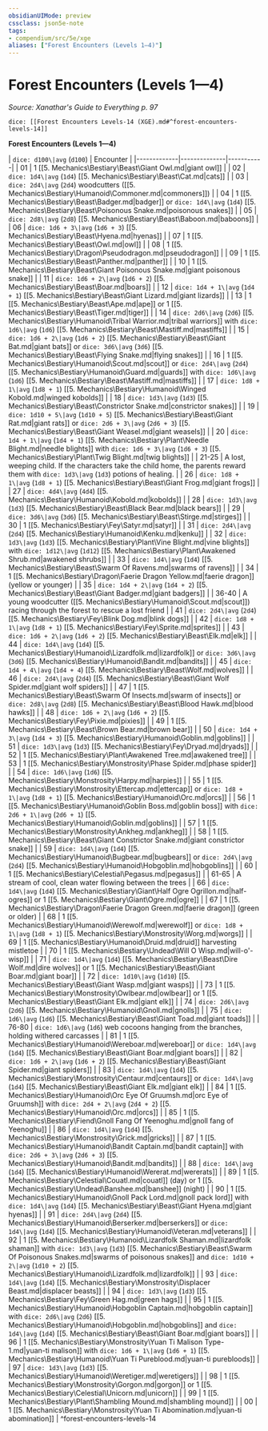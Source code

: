 ```yaml
---
obsidianUIMode: preview
cssclass: json5e-note
tags:
- compendium/src/5e/xge
aliases: ["Forest Encounters (Levels 1—4)"]
---
```

# Forest Encounters (Levels 1—4)
*Source: Xanathar's Guide to Everything p. 97* 

`dice: [[Forest Encounters Levels-14 (XGE).md#^forest-encounters-levels-14]]`

**Forest Encounters (Levels 1—4)**

| `dice: d100\|avg` (`d100`) | Encounter |
|-------------|--------------|-----------|
| 01 | 1 [[5. Mechanics\Bestiary\Beast\Giant Owl.md|giant owl]] |
| 02 | `dice: 1d4\|avg` (`1d4`) [[5. Mechanics\Bestiary\Beast\Cat.md|cats]] |
| 03 | `dice: 2d4\|avg` (`2d4`) woodcutters ([[5. Mechanics\Bestiary\Humanoid\Commoner.md|commoners]]) |
| 04 | 1 [[5. Mechanics\Bestiary\Beast\Badger.md|badger]] or `dice: 1d4\|avg` (`1d4`) [[5. Mechanics\Bestiary\Beast\Poisonous Snake.md|poisonous snakes]] |
| 05 | `dice: 2d8\|avg` (`2d8`) [[5. Mechanics\Bestiary\Beast\Baboon.md|baboons]] |
| 06 | `dice: 1d6 + 3\|avg` (`1d6 + 3`) [[5. Mechanics\Bestiary\Beast\Hyena.md|hyenas]] |
| 07 | 1 [[5. Mechanics\Bestiary\Beast\Owl.md|owl]] |
| 08 | 1 [[5. Mechanics\Bestiary\Dragon\Pseudodragon.md|pseudodragon]] |
| 09 | 1 [[5. Mechanics\Bestiary\Beast\Panther.md|panther]] |
| 10 | 1 [[5. Mechanics\Bestiary\Beast\Giant Poisonous Snake.md|giant poisonous snake]] |
| 11 | `dice: 1d6 + 2\|avg` (`1d6 + 2`) [[5. Mechanics\Bestiary\Beast\Boar.md|boars]] |
| 12 | `dice: 1d4 + 1\|avg` (`1d4 + 1`) [[5. Mechanics\Bestiary\Beast\Giant Lizard.md|giant lizards]] |
| 13 | 1 [[5. Mechanics\Bestiary\Beast\Ape.md|ape]] or 1 [[5. Mechanics\Bestiary\Beast\Tiger.md|tiger]] |
| 14 | `dice: 2d6\|avg` (`2d6`) [[5. Mechanics\Bestiary\Humanoid\Tribal Warrior.md|tribal warriors]] with `dice: 1d6\|avg` (`1d6`) [[5. Mechanics\Bestiary\Beast\Mastiff.md|mastiffs]] |
| 15 | `dice: 1d6 + 2\|avg` (`1d6 + 2`) [[5. Mechanics\Bestiary\Beast\Giant Bat.md|giant bats]] or `dice: 3d6\|avg` (`3d6`) [[5. Mechanics\Bestiary\Beast\Flying Snake.md|flying snakes]] |
| 16 | 1 [[5. Mechanics\Bestiary\Humanoid\Scout.md|scout]] or `dice: 2d4\|avg` (`2d4`) [[5. Mechanics\Bestiary\Humanoid\Guard.md|guards]] with `dice: 1d6\|avg` (`1d6`) [[5. Mechanics\Bestiary\Beast\Mastiff.md|mastiffs]] |
| 17 | `dice: 1d8 + 1\|avg` (`1d8 + 1`) [[5. Mechanics\Bestiary\Humanoid\Winged Kobold.md|winged kobolds]] |
| 18 | `dice: 1d3\|avg` (`1d3`) [[5. Mechanics\Bestiary\Beast\Constrictor Snake.md|constrictor snakes]] |
| 19 | `dice: 1d10 + 5\|avg` (`1d10 + 5`) [[5. Mechanics\Bestiary\Beast\Giant Rat.md|giant rats]] or `dice: 2d6 + 3\|avg` (`2d6 + 3`) [[5. Mechanics\Bestiary\Beast\Giant Weasel.md|giant weasels]] |
| 20 | `dice: 1d4 + 1\|avg` (`1d4 + 1`) [[5. Mechanics\Bestiary\Plant\Needle Blight.md|needle blights]] with `dice: 1d6 + 3\|avg` (`1d6 + 3`) [[5. Mechanics\Bestiary\Plant\Twig Blight.md|twig blights]] |
| 21-25 | A lost, weeping child. If the characters take the child home, the parents reward them with `dice: 1d3\|avg` (`1d3`) potions of healing. |
| 26 | `dice: 1d8 + 1\|avg` (`1d8 + 1`) [[5. Mechanics\Bestiary\Beast\Giant Frog.md|giant frogs]] |
| 27 | `dice: 4d4\|avg` (`4d4`) [[5. Mechanics\Bestiary\Humanoid\Kobold.md|kobolds]] |
| 28 | `dice: 1d3\|avg` (`1d3`) [[5. Mechanics\Bestiary\Beast\Black Bear.md|black bears]] |
| 29 | `dice: 3d6\|avg` (`3d6`) [[5. Mechanics\Bestiary\Beast\Stirge.md|stirges]] |
| 30 | 1 [[5. Mechanics\Bestiary\Fey\Satyr.md|satyr]] |
| 31 | `dice: 2d4\|avg` (`2d4`) [[5. Mechanics\Bestiary\Humanoid\Kenku.md|kenku]] |
| 32 | `dice: 1d3\|avg` (`1d3`) [[5. Mechanics\Bestiary\Plant\Vine Blight.md|vine blights]] with `dice: 1d12\|avg` (`1d12`) [[5. Mechanics\Bestiary\Plant\Awakened Shrub.md|awakened shrubs]] |
| 33 | `dice: 1d4\|avg` (`1d4`) [[5. Mechanics\Bestiary\Beast\Swarm Of Ravens.md|swarms of ravens]] |
| 34 | 1 [[5. Mechanics\Bestiary\Dragon\Faerie Dragon Yellow.md|faerie dragon]] (yellow or younger) |
| 35 | `dice: 1d4 + 2\|avg` (`1d4 + 2`) [[5. Mechanics\Bestiary\Beast\Giant Badger.md|giant badgers]] |
| 36-40 | A young woodcutter ([[5. Mechanics\Bestiary\Humanoid\Scout.md|scout]]) racing through the forest to rescue a lost friend |
| 41 | `dice: 2d4\|avg` (`2d4`) [[5. Mechanics\Bestiary\Fey\Blink Dog.md|blink dogs]] |
| 42 | `dice: 1d8 + 1\|avg` (`1d8 + 1`) [[5. Mechanics\Bestiary\Fey\Sprite.md|sprites]] |
| 43 | `dice: 1d6 + 2\|avg` (`1d6 + 2`) [[5. Mechanics\Bestiary\Beast\Elk.md|elk]] |
| 44 | `dice: 1d4\|avg` (`1d4`) [[5. Mechanics\Bestiary\Humanoid\Lizardfolk.md|lizardfolk]] or `dice: 3d6\|avg` (`3d6`) [[5. Mechanics\Bestiary\Humanoid\Bandit.md|bandits]] |
| 45 | `dice: 1d4 + 4\|avg` (`1d4 + 4`) [[5. Mechanics\Bestiary\Beast\Wolf.md|wolves]] |
| 46 | `dice: 2d4\|avg` (`2d4`) [[5. Mechanics\Bestiary\Beast\Giant Wolf Spider.md|giant wolf spiders]] |
| 47 | 1 [[5. Mechanics\Bestiary\Beast\Swarm Of Insects.md|swarm of insects]] or `dice: 2d8\|avg` (`2d8`) [[5. Mechanics\Bestiary\Beast\Blood Hawk.md|blood hawks]] |
| 48 | `dice: 1d6 + 2\|avg` (`1d6 + 2`) [[5. Mechanics\Bestiary\Fey\Pixie.md|pixies]] |
| 49 | 1 [[5. Mechanics\Bestiary\Beast\Brown Bear.md|brown bear]] |
| 50 | `dice: 1d4 + 3\|avg` (`1d4 + 3`) [[5. Mechanics\Bestiary\Humanoid\Goblin.md|goblins]] |
| 51 | `dice: 1d3\|avg` (`1d3`) [[5. Mechanics\Bestiary\Fey\Dryad.md|dryads]] |
| 52 | 1 [[5. Mechanics\Bestiary\Plant\Awakened Tree.md|awakened tree]] |
| 53 | 1 [[5. Mechanics\Bestiary\Monstrosity\Phase Spider.md|phase spider]] |
| 54 | `dice: 1d6\|avg` (`1d6`) [[5. Mechanics\Bestiary\Monstrosity\Harpy.md|harpies]] |
| 55 | 1 [[5. Mechanics\Bestiary\Monstrosity\Ettercap.md|ettercap]] or `dice: 1d8 + 1\|avg` (`1d8 + 1`) [[5. Mechanics\Bestiary\Humanoid\Orc.md|orcs]] |
| 56 | 1 [[5. Mechanics\Bestiary\Humanoid\Goblin Boss.md|goblin boss]] with `dice: 2d6 + 1\|avg` (`2d6 + 1`) [[5. Mechanics\Bestiary\Humanoid\Goblin.md|goblins]] |
| 57 | 1 [[5. Mechanics\Bestiary\Monstrosity\Ankheg.md|ankheg]] |
| 58 | 1 [[5. Mechanics\Bestiary\Beast\Giant Constrictor Snake.md|giant constrictor snake]] |
| 59 | `dice: 1d4\|avg` (`1d4`) [[5. Mechanics\Bestiary\Humanoid\Bugbear.md|bugbears]] or `dice: 2d4\|avg` (`2d4`) [[5. Mechanics\Bestiary\Humanoid\Hobgoblin.md|hobgoblins]] |
| 60 | 1 [[5. Mechanics\Bestiary\Celestial\Pegasus.md|pegasus]] |
| 61-65 | A stream of cool, clean water flowing between the trees |
| 66 | `dice: 1d4\|avg` (`1d4`) [[5. Mechanics\Bestiary\Giant\Half Ogre Ogrillon.md|half-ogres]] or 1 [[5. Mechanics\Bestiary\Giant\Ogre.md|ogre]] |
| 67 | 1 [[5. Mechanics\Bestiary\Dragon\Faerie Dragon Green.md|faerie dragon]] (green or older) |
| 68 | 1 [[5. Mechanics\Bestiary\Humanoid\Werewolf.md|werewolf]] or `dice: 1d8 + 1\|avg` (`1d8 + 1`) [[5. Mechanics\Bestiary\Monstrosity\Worg.md|worgs]] |
| 69 | 1 [[5. Mechanics\Bestiary\Humanoid\Druid.md|druid]] harvesting mistletoe |
| 70 | 1 [[5. Mechanics\Bestiary\Undead\Will O Wisp.md|will-o'-wisp]] |
| 71 | `dice: 1d4\|avg` (`1d4`) [[5. Mechanics\Bestiary\Beast\Dire Wolf.md|dire wolves]] or 1 [[5. Mechanics\Bestiary\Beast\Giant Boar.md|giant boar]] |
| 72 | `dice: 1d10\|avg` (`1d10`) [[5. Mechanics\Bestiary\Beast\Giant Wasp.md|giant wasps]] |
| 73 | 1 [[5. Mechanics\Bestiary\Monstrosity\Owlbear.md|owlbear]] or 1 [[5. Mechanics\Bestiary\Beast\Giant Elk.md|giant elk]] |
| 74 | `dice: 2d6\|avg` (`2d6`) [[5. Mechanics\Bestiary\Humanoid\Gnoll.md|gnolls]] |
| 75 | `dice: 1d6\|avg` (`1d6`) [[5. Mechanics\Bestiary\Beast\Giant Toad.md|giant toads]] |
| 76-80 | `dice: 1d6\|avg` (`1d6`) web cocoons hanging from the branches, holding withered carcasses |
| 81 | 1 [[5. Mechanics\Bestiary\Humanoid\Wereboar.md|wereboar]] or `dice: 1d4\|avg` (`1d4`) [[5. Mechanics\Bestiary\Beast\Giant Boar.md|giant boars]] |
| 82 | `dice: 1d6 + 2\|avg` (`1d6 + 2`) [[5. Mechanics\Bestiary\Beast\Giant Spider.md|giant spiders]] |
| 83 | `dice: 1d4\|avg` (`1d4`) [[5. Mechanics\Bestiary\Monstrosity\Centaur.md|centaurs]] or `dice: 1d4\|avg` (`1d4`) [[5. Mechanics\Bestiary\Beast\Giant Elk.md|giant elk]] |
| 84 | 1 [[5. Mechanics\Bestiary\Humanoid\Orc Eye Of Gruumsh.md|orc Eye of Gruumsh]] with `dice: 2d4 + 2\|avg` (`2d4 + 2`) [[5. Mechanics\Bestiary\Humanoid\Orc.md|orcs]] |
| 85 | 1 [[5. Mechanics\Bestiary\Fiend\Gnoll Fang Of Yeenoghu.md|gnoll fang of Yeenoghu]] |
| 86 | `dice: 1d4\|avg` (`1d4`) [[5. Mechanics\Bestiary\Monstrosity\Grick.md|gricks]] |
| 87 | 1 [[5. Mechanics\Bestiary\Humanoid\Bandit Captain.md|bandit captain]] with `dice: 2d6 + 3\|avg` (`2d6 + 3`) [[5. Mechanics\Bestiary\Humanoid\Bandit.md|bandits]] |
| 88 | `dice: 1d4\|avg` (`1d4`) [[5. Mechanics\Bestiary\Humanoid\Wererat.md|wererats]] |
| 89 | 1 [[5. Mechanics\Bestiary\Celestial\Couatl.md|couatl]] (day) or 1 [[5. Mechanics\Bestiary\Undead\Banshee.md|banshee]] (night) |
| 90 | 1 [[5. Mechanics\Bestiary\Humanoid\Gnoll Pack Lord.md|gnoll pack lord]] with `dice: 1d4\|avg` (`1d4`) [[5. Mechanics\Bestiary\Beast\Giant Hyena.md|giant hyenas]] |
| 91 | `dice: 2d4\|avg` (`2d4`) [[5. Mechanics\Bestiary\Humanoid\Berserker.md|berserkers]] or `dice: 1d4\|avg` (`1d4`) [[5. Mechanics\Bestiary\Humanoid\Veteran.md|veterans]] |
| 92 | 1 [[5. Mechanics\Bestiary\Humanoid\Lizardfolk Shaman.md|lizardfolk shaman]] with `dice: 1d3\|avg` (`1d3`) [[5. Mechanics\Bestiary\Beast\Swarm Of Poisonous Snakes.md|swarms of poisonous snakes]] and `dice: 1d10 + 2\|avg` (`1d10 + 2`) [[5. Mechanics\Bestiary\Humanoid\Lizardfolk.md|lizardfolk]] |
| 93 | `dice: 1d4\|avg` (`1d4`) [[5. Mechanics\Bestiary\Monstrosity\Displacer Beast.md|displacer beasts]] |
| 94 | `dice: 1d3\|avg` (`1d3`) [[5. Mechanics\Bestiary\Fey\Green Hag.md|green hags]] |
| 95 | 1 [[5. Mechanics\Bestiary\Humanoid\Hobgoblin Captain.md|hobgoblin captain]] with `dice: 2d6\|avg` (`2d6`) [[5. Mechanics\Bestiary\Humanoid\Hobgoblin.md|hobgoblins]] and `dice: 1d4\|avg` (`1d4`) [[5. Mechanics\Bestiary\Beast\Giant Boar.md|giant boars]] |
| 96 | 1 [[5. Mechanics\Bestiary\Monstrosity\Yuan Ti Malison Type-1.md|yuan-ti malison]] with `dice: 1d6 + 1\|avg` (`1d6 + 1`) [[5. Mechanics\Bestiary\Humanoid\Yuan Ti Pureblood.md|yuan-ti purebloods]] |
| 97 | `dice: 1d3\|avg` (`1d3`) [[5. Mechanics\Bestiary\Humanoid\Weretiger.md|weretigers]] |
| 98 | 1 [[5. Mechanics\Bestiary\Monstrosity\Gorgon.md|gorgon]] or 1 [[5. Mechanics\Bestiary\Celestial\Unicorn.md|unicorn]] |
| 99 | 1 [[5. Mechanics\Bestiary\Plant\Shambling Mound.md|shambling mound]] |
| 00 | 1 [[5. Mechanics\Bestiary\Monstrosity\Yuan Ti Abomination.md|yuan-ti abomination]] |
^forest-encounters-levels-14